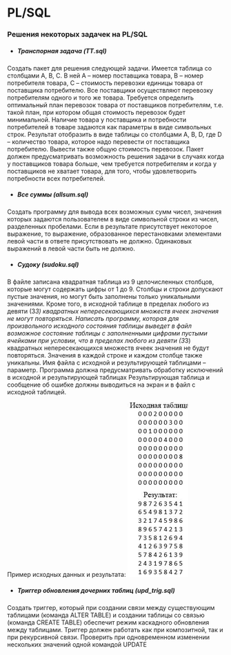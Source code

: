 # PL/SQL
### Решения некоторых задачек на PL/SQL

* ##### Транспорная задача (TT.sql)
Создать пакет для решения следующей задачи.
Имеется таблица со столбцами A, B, C. В ней A – номер поставщика товара, B – номер потребителя товара, C – стоимость перевозки единицы   товара от поставщика потребителю. Все поставщики осуществляют перевозку потребителям одного и того же товара. Требуется определить       оптимальный план перевозок товара от поставщиков потребителям, т.е. такой план, при котором общая стоимость перевозок будет             минимальной. Наличие товара у поставщика и потребности потребителей в товаре задаются как  параметры в виде символьных строк. Результат отобразить в виде таблицы со столбцами А, В, D, где D – количество товара, которое надо перевести от поставщика потребителю. Вывести      также общую стоимость перевозок. Пакет должен предусматривать возможность решения задачи в случаях когда у поставщиков товара больше,    чем требуется потребителям и когда у поставщиков не хватает товара, для того, чтобы удовлетворить потребности всех потребителей.

* ##### Все суммы (allsum.sql)
Создать программу для вывода всех возможных сумм чисел, значения которых задаются пользователем в виде символьной строки из чисел, разделенных пробелами. Если в результате присутствует некоторое выражение, то выражение, образованное перестановками элементами левой части в ответе присутствовать не должно. Одинаковых выражений в левой части быть не должно.

* ##### Судоку (sudoku.sql)
В файле записана квадратная таблица из 9 целочисленных столбцов, которые могут содержать цифры от 1 до 9. Столбцы и строки допускают пустые значения, но могут быть заполнены только уникальными значениями. Кроме того, в исходной таблице в пределах любого из девяти (3*3) квадратных непересекающихся множеств ячеек значения не могут повторяться. 
Написать программу, которая для произвольного исходного состояния таблицы выведет в файл возможное состояние таблицы с заполненными цифрами пустыми ячейками при условии, что в пределах любого из девяти (3*3) квадратных непересекающихся множеств ячеек значения не будут повторяться. Значения в каждой строке и каждом столбце также уникальны. Имя файла с исходной и результирующей таблицами  – параметр. 
Программа должна предусматривать обработку исключений в исходной и результирующей таблицах Результирующая таблица и сообщение об ошибке должны выводиться на экран и в файл с исходной таблицей. 

Пример исходных данных и результата:
![Screenshot](img1.JPG)

* ##### Триггер обновления дочерних таблиц (upd_trig.sql)
Создать триггер, который при создании связи между существующим таблицами (команда ALTER TABLE)  и создании таблицы со связью (команда CREATE TABLE) обеспечит режим каскадного обновления между таблицами. Триггер должен работать как при композитной, так и при рекурсивной связи. Проверить при одновременном изменении нескольких значений одной командой UPDATE
